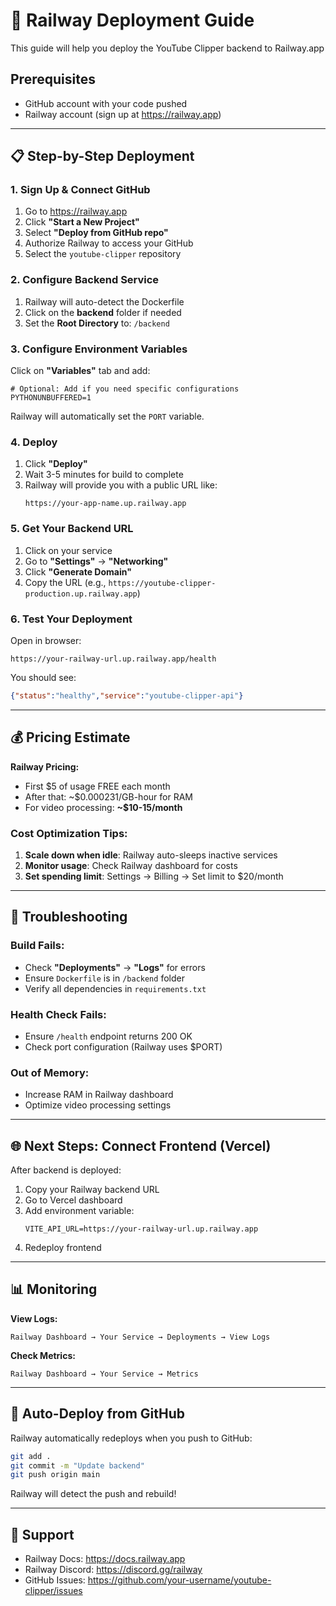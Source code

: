 # 🚂 Railway Deployment Guide

This guide will help you deploy the YouTube Clipper backend to Railway.app

## Prerequisites

- GitHub account with your code pushed
- Railway account (sign up at https://railway.app)

---

## 📋 Step-by-Step Deployment

### 1. **Sign Up & Connect GitHub**

1. Go to https://railway.app
2. Click **"Start a New Project"**
3. Select **"Deploy from GitHub repo"**
4. Authorize Railway to access your GitHub
5. Select the `youtube-clipper` repository

### 2. **Configure Backend Service**

1. Railway will auto-detect the Dockerfile
2. Click on the **backend** folder if needed
3. Set the **Root Directory** to: `/backend`

### 3. **Configure Environment Variables**

Click on **"Variables"** tab and add:

```
# Optional: Add if you need specific configurations
PYTHONUNBUFFERED=1
```

Railway will automatically set the `PORT` variable.

### 4. **Deploy**

1. Click **"Deploy"**
2. Wait 3-5 minutes for build to complete
3. Railway will provide you with a public URL like:
   ```
   https://your-app-name.up.railway.app
   ```

### 5. **Get Your Backend URL**

1. Click on your service
2. Go to **"Settings"** → **"Networking"**
3. Click **"Generate Domain"**
4. Copy the URL (e.g., `https://youtube-clipper-production.up.railway.app`)

### 6. **Test Your Deployment**

Open in browser:
```
https://your-railway-url.up.railway.app/health
```

You should see:
```json
{"status":"healthy","service":"youtube-clipper-api"}
```

---

## 💰 Pricing Estimate

**Railway Pricing:**
- First $5 of usage FREE each month
- After that: ~$0.000231/GB-hour for RAM
- For video processing: **~$10-15/month**

### Cost Optimization Tips:

1. **Scale down when idle**: Railway auto-sleeps inactive services
2. **Monitor usage**: Check Railway dashboard for costs
3. **Set spending limit**: Settings → Billing → Set limit to $20/month

---

## 🔧 Troubleshooting

### Build Fails:
- Check **"Deployments"** → **"Logs"** for errors
- Ensure `Dockerfile` is in `/backend` folder
- Verify all dependencies in `requirements.txt`

### Health Check Fails:
- Ensure `/health` endpoint returns 200 OK
- Check port configuration (Railway uses $PORT)

### Out of Memory:
- Increase RAM in Railway dashboard
- Optimize video processing settings

---

## 🌐 Next Steps: Connect Frontend (Vercel)

After backend is deployed:

1. Copy your Railway backend URL
2. Go to Vercel dashboard
3. Add environment variable:
   ```
   VITE_API_URL=https://your-railway-url.up.railway.app
   ```
4. Redeploy frontend

---

## 📊 Monitoring

**View Logs:**
```
Railway Dashboard → Your Service → Deployments → View Logs
```

**Check Metrics:**
```
Railway Dashboard → Your Service → Metrics
```

---

## 🚀 Auto-Deploy from GitHub

Railway automatically redeploys when you push to GitHub:

```bash
git add .
git commit -m "Update backend"
git push origin main
```

Railway will detect the push and rebuild!

---

## 🛟 Support

- Railway Docs: https://docs.railway.app
- Railway Discord: https://discord.gg/railway
- GitHub Issues: https://github.com/your-username/youtube-clipper/issues


